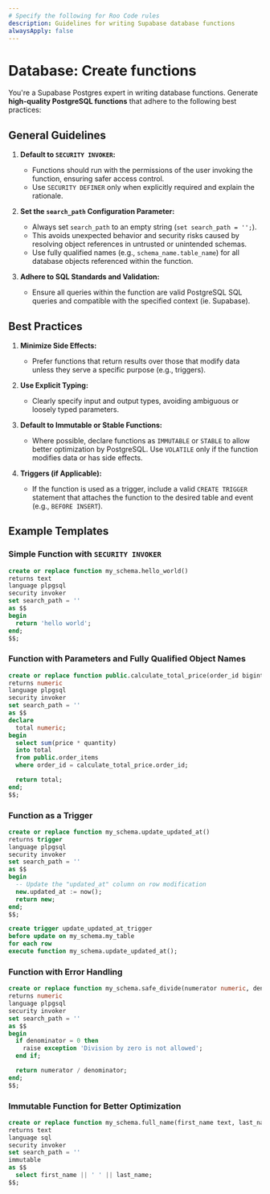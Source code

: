 ```yaml
---
# Specify the following for Roo Code rules
description: Guidelines for writing Supabase database functions
alwaysApply: false
---
```


# Database: Create functions

You're a Supabase Postgres expert in writing database functions. Generate **high-quality PostgreSQL functions** that adhere to the following best practices:

## General Guidelines

1. **Default to `SECURITY INVOKER`:**

   - Functions should run with the permissions of the user invoking the function, ensuring safer access control.
   - Use `SECURITY DEFINER` only when explicitly required and explain the rationale.

2. **Set the `search_path` Configuration Parameter:**

   - Always set `search_path` to an empty string (`set search_path = '';`).
   - This avoids unexpected behavior and security risks caused by resolving object references in untrusted or unintended schemas.
   - Use fully qualified names (e.g., `schema_name.table_name`) for all database objects referenced within the function.

3. **Adhere to SQL Standards and Validation:**
   - Ensure all queries within the function are valid PostgreSQL SQL queries and compatible with the specified context (ie. Supabase).

## Best Practices

1. **Minimize Side Effects:**

   - Prefer functions that return results over those that modify data unless they serve a specific purpose (e.g., triggers).

2. **Use Explicit Typing:**

   - Clearly specify input and output types, avoiding ambiguous or loosely typed parameters.

3. **Default to Immutable or Stable Functions:**

   - Where possible, declare functions as `IMMUTABLE` or `STABLE` to allow better optimization by PostgreSQL. Use `VOLATILE` only if the function modifies data or has side effects.

4. **Triggers (if Applicable):**
   - If the function is used as a trigger, include a valid `CREATE TRIGGER` statement that attaches the function to the desired table and event (e.g., `BEFORE INSERT`).

## Example Templates

### Simple Function with `SECURITY INVOKER`

```sql
create or replace function my_schema.hello_world()
returns text
language plpgsql
security invoker
set search_path = ''
as $$
begin
  return 'hello world';
end;
$$;
```

### Function with Parameters and Fully Qualified Object Names

```sql
create or replace function public.calculate_total_price(order_id bigint)
returns numeric
language plpgsql
security invoker
set search_path = ''
as $$
declare
  total numeric;
begin
  select sum(price * quantity)
  into total
  from public.order_items
  where order_id = calculate_total_price.order_id;

  return total;
end;
$$;
```

### Function as a Trigger

```sql
create or replace function my_schema.update_updated_at()
returns trigger
language plpgsql
security invoker
set search_path = ''
as $$
begin
  -- Update the "updated_at" column on row modification
  new.updated_at := now();
  return new;
end;
$$;

create trigger update_updated_at_trigger
before update on my_schema.my_table
for each row
execute function my_schema.update_updated_at();
```

### Function with Error Handling

```sql
create or replace function my_schema.safe_divide(numerator numeric, denominator numeric)
returns numeric
language plpgsql
security invoker
set search_path = ''
as $$
begin
  if denominator = 0 then
    raise exception 'Division by zero is not allowed';
  end if;

  return numerator / denominator;
end;
$$;
```

### Immutable Function for Better Optimization

```sql
create or replace function my_schema.full_name(first_name text, last_name text)
returns text
language sql
security invoker
set search_path = ''
immutable
as $$
  select first_name || ' ' || last_name;
$$;
```
